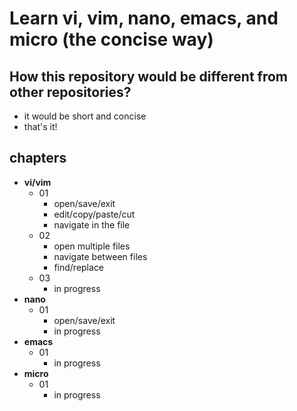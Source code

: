 # Learn vi, vim, nano, emacs, and micro (the concise way)

## How this repository would be different from other repositories?
- it would be short and concise
- that's it!

## chapters
- **vi/vim**
  - 01
    - open/save/exit
    - edit/copy/paste/cut
    - navigate in the file
  - 02
    - open multiple files
    - navigate between files
    - find/replace
  - 03
    - in progress
- **nano**
  - 01
    - open/save/exit
    - in progress
- **emacs**
  - 01
    - in progress
- **micro**
  - 01
    - in progress
